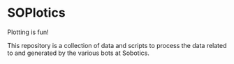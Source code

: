 # SOPlotics

Plotting is fun!

This repository is a collection of data and scripts to process the data related to and generated by the various bots at Sobotics. 